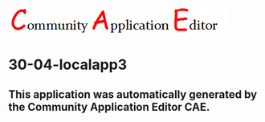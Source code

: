 ![CAE](https://github.com/PhilCAEOrg/application-30-04-localapp3/blob/master/img/logo.png)  

30-04-localapp3
===================


This application was automatically generated by the Community Application Editor CAE.  
---------------
